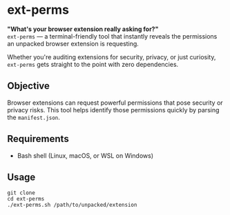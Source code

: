 # ext-perms

**"What's your browser extension really asking for?"**  
`ext-perms` — a terminal-friendly tool that instantly reveals the permissions an unpacked browser extension is requesting.  

Whether you're auditing extensions for security, privacy, or just curiosity, `ext-perms` gets straight to the point with zero dependencies.


## Objective

Browser extensions can request powerful permissions that pose security or privacy risks. This tool helps identify those permissions quickly by parsing the `manifest.json`.

## Requirements

- Bash shell (Linux, macOS, or WSL on Windows)

## Usage

```
git clone 
cd ext-perms
./ext-perms.sh /path/to/unpacked/extension
```
